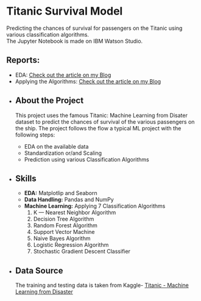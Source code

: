 # Titanic Survival Model
Predicting the chances of survival for passengers on the Titanic using various classification algorithms. <br>
The Jupyter Notebook is made on IBM Watson Studio.
<h2>Reports:</h2>
<ul>
    <li> EDA: <a href="https://eshitagoel.medium.com/eda-on-titanic-machine-learning-from-disaster-6b518bb97e17">Check out the article on my Blog</a>
    <li> Applying the Algorithms: <a href="https://eshitagoel.medium.com/applying-7-classification-algorithms-on-the-titanic-dataset-278ef222b53c">Check out the article on my Blog</a>
</ul>    
<ul>
    <li><h2>About the Project</h2></li>
        <p>This project uses the famous Titanic: Machine Learning from Disater dataset to predict the chances
        of survival of the various passengers on the ship. The project follows the flow a typical ML project
        with the following steps: </p>
        <ul>
            <li> EDA on the available data</li>
            <li>Standardization or/and Scaling</li> 
            <li>Prediction using various Classification Algorithms</li>
        </ul>    
    <li><h2>Skills</h2></li>
        <ul>
            <li><b>EDA:</b> Matplotlip and Seaborn</li>
            <li><b>Data Handling:</b> Pandas and NumPy</li>
            <li><b>Machine Learning:</b> Applying 7 Classification Algorithms
                <ol>
                    <li>K — Nearest Neighbor Algorithm</li>
                    <li>Decision Tree Algorithm</li>
                    <li>Random Forest Algorithm</li>
                    <li>Support Vector Machine</li>
                    <li>Naive Bayes Algorithm</li>
                    <li>Logistic Regression Algorithm</li>
                    <li>Stochastic Gradient Descent Classifier</li>
                </ol>    
            </li>
        </ul>
    <li><h2>Data Source</h2></li>
        <p> The training and testing data is taken from Kaggle- <a href = "https://www.kaggle.com/c/titanic">Titanic - Machine Learning from Disaster</a></p>
</ul>    
